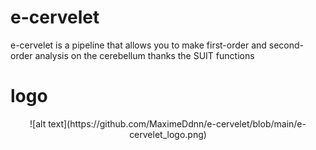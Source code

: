 # e-cervelet
e-cervelet is a pipeline that allows you to make first-order and second-order analysis on the cerebellum thanks the SUIT functions

# logo
<div align="center">
  ![alt text](https://github.com/MaximeDdnn/e-cervelet/blob/main/e-cervelet_logo.png)
</div>


